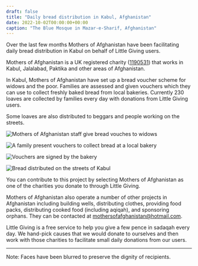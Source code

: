 ```yaml
---
draft: false
title: "Daily bread distribution in Kabul, Afghanistan"
date: 2022-10-02T00:00:00+00:00
caption: "The Blue Mosque in Mazar-e-Sharif, Afghanistan"
---
```


Over the last few months Mothers of Afghanistan have been facilitating daily bread distribution in Kabul on behalf of Little Giving users. 

Mothers of Afghanistan is a UK registered charity ([1190531](https://register-of-charities.charitycommission.gov.uk/charity-search/-/charity-details/5152229/charity-overview)) that works in Kabul, Jalalabad, Paktika and other areas of Afghanistan. 

In Kabul, Mothers of Afghanistan have set up a bread voucher scheme for widows and the poor. Families are assessed and given vouchers which they can use to collect freshly baked bread from local bakeries. Currently 230 loaves are collected by families every day with donations from Little Giving users.

Some loaves are also distributed to beggars and people working on the streets.

![Mothers of Afghanistan staff give bread vouches to widows](b.jpg)

![A family present vouchers to collect bread at a local bakery](a.jpg)

![Vouchers are signed by the bakery](c.jpg)

![Bread distributed on the streets of Kabul](d.jpg)

You can contribute to this project by selecting Mothers of Afghanistan as one of the charities you donate to through Little Giving.

Mothers of Afghanistan also operate a number of other projects in Afghanistan including building wells, distributing clothes, providing food packs, distributing cooked food (including aqiqah), and sponsoring orphans. They can be contacted at [mothersofafghanistan@hotmail.com](mailto:mothersofafghanistan@hotmail.com).

Little Giving is a free service to help you give a few pence in sadaqah every day. We hand-pick causes that we would donate to ourselves and then work with those charities to facilitate small daily donations from our users.

---

Note: Faces have been blurred to preserve the dignity of recipients.